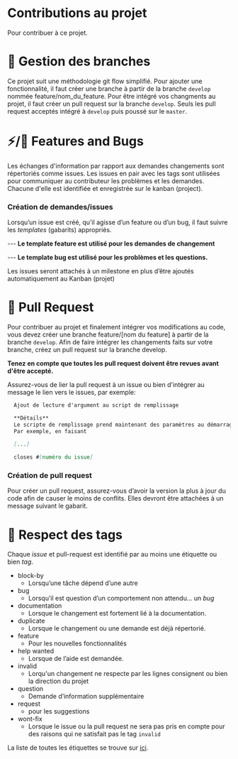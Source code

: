 
# Contributions au projet
Pour contribuer à ce projet.

# 🌳 Gestion des branches
Ce projet suit une méthodologie git flow simplifié. Pour ajouter une fonctionnalité, il faut créer une branche à partir de la branche `develop` nommée feature/nom_du_feature. Pour être intégré vos changments au projet, il faut créer un pull request sur la branche `develop`. Seuls les pull request acceptés intégré à `develop` puis poussé sur le `master`.


# ⚡/🐞 Features and Bugs
Les échanges d'information par rapport aux demandes changements sont répertoriés comme issues. Les issues en pair avec les tags sont utilisées pour communiquer au contributeur les problèmes et les demandes. Chacune d'elle est identifiée et enregistrée sur le kanban (project).

### **Création de demandes/issues**

Lorsqu’un issue est créé, qu’il agisse d’un feature ou d’un bug, il faut suivre les *templates* (gabarits) appropriés.

--- **Le template feature est utilisé pour les demandes de changement**

--- **Le template bug est utilisé pour les problèmes et les questions.**

Les issues seront attachés à un milestone en plus d’être ajoutés automatiquement au Kanban (projet)



# 🙏 Pull Request
Pour contribuer au projet et finalement intégrer vos modifications au code, vous devez créer une branche feature/[nom du feature] à partir de la branche `develop`. Afin de faire intégrer les changements faits sur votre branche, créez un pull request sur la branche develop.

**Tenez en compte que toutes les pull request doivent être revues avant d'être accepté.** 

Assurez-vous de lier la pull request à un issue ou bien d'intégrer au message le lien vers le issues, par exemple:
  
```md
  Ajout de lecture d'argument au script de remplissage

  **Détails**
  Le scripte de remplissage prend maintenant des paramètres au démarrage du programme. 
  Par exemple, en faisant 
  
  [...]

  closes #[numéro du issue]

```

### **Création de pull request**
Pour créer un pull request, assurez-vous d’avoir la version la plus à jour du code afin de causer le moins de conflits. Elles devront être attachées à un message suivant le gabarit.


# 🔖 Respect des tags
Chaque *issue* et pull-request est identifié par au moins une étiquette ou bien *tag*.

- block-by
  - Lorsqu’une tâche dépend d’une autre
- bug
  - Lorsqu’il est question d’un comportement non attendu... un *bug*
- documentation
  - Lorsque le changement est fortement lié à la documentation.
- duplicate
  - Lorsque le changement ou une demande est déjà répertorié.
- feature
  - Pour les nouvelles fonctionnalités
- help wanted
  - Lorsque de l’aide est demandée.
- invalid
  - Lorqu'un changement ne respecte par les lignes consignent ou bien la direction du projet
- question
  - Demande d’information supplémentaire
- request
  - pour les suggestions
- wont-fix
  - Lorsque le issue ou la pull request ne sera pas pris en compte pour des raisons qui ne satisfait pas le tag `invalid`


La liste de toutes les étiquettes se trouve sur [ici](https://github.com/KenJoelTL/LOG680-tp01-eq08/labels).
